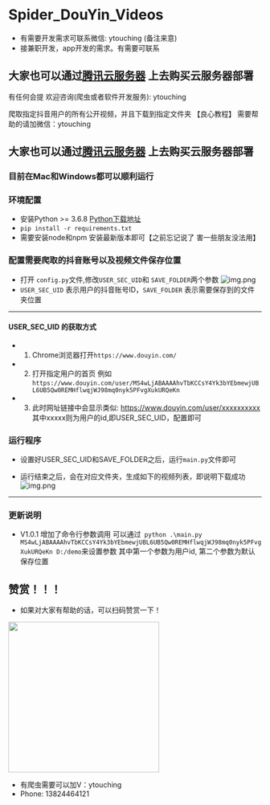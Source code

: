 # Spider_DouYin_Videos

* 有需要开发需求可联系微信: ytouching (备注来意)
* 接兼职开发，app开发的需求。有需要可联系

大家也可以通过[腾讯云服务器](https://curl.qcloud.com/tTuWmDCs) 上去购买云服务器部署
---
有任何会提 欢迎咨询(爬虫或者软件开发服务): ytouching

爬取指定抖音用户的所有公开视频，并且下载到指定文件夹 【良心教程】
需要帮助的请加微信：ytouching 

大家也可以通过[腾讯云服务器](https://curl.qcloud.com/tTuWmDCs) 上去购买云服务器部署
---
### 目前在Mac和Windows都可以顺利运行
### 环境配置

* 安装Python >= 3.6.8  [Python下载地址](https://www.python.org/)
* ```pip install -r requirements.txt```
* 需要安装node和npm 安装最新版本即可【之前忘记说了 害一些朋友没法用】

### 配置需要爬取的抖音账号以及视频文件保存位置
* 打开 ```config.py```文件,修改```USER_SEC_UID```和 ```SAVE_FOLDER```两个参数
![img.png](images/img1.png)
* ```USER_SEC_UID``` 表示用户的抖音账号ID，```SAVE_FOLDER``` 表示需要保存到的文件夹位置
---
#### USER_SEC_UID 的获取方式
* 1. Chrome浏览器打开```https://www.douyin.com/```
* 2. 打开指定用户的首页 例如```https://www.douyin.com/user/MS4wLjABAAAAhvTbKCCsY4Yk3bYEbmewjUBL6UB5Qw0REMHflwqjWJ98mq0nyk5PFvgXukURQeKn```
* 3. 此时网址链接中会显示类似: https://www.douyin.com/user/xxxxxxxxxx  其中xxxxx则为用户的id,即USER_SEC_UID，配置即可

### 运行程序
* 设置好USER_SEC_UID和SAVE_FOLDER之后，运行```main.py```文件即可

* 运行结束之后，会在对应文件夹，生成如下的视频列表，即说明下载成功
![img.png](images/img.png)

---

### 更新说明
* V1.0.1
增加了命令行参数调用
可以通过``` python .\main.py  MS4wLjABAAAAhvTbKCCsY4Yk3bYEbmewjUBL6UB5Qw0REMHflwqjWJ98mq0nyk5PFvgXukURQeKn D:/demo```来设置参数
其中第一个参数为用户id, 第二个参数为默认保存位置


## 赞赏！！！
* 如果对大家有帮助的话，可以扫码赞赏一下！
<img src="https://ytouch-1258011219.cos.ap-nanjing.myqcloud.com/wechat_shoukuan.jpg" width = "300" height = "300"  />

* 有爬虫需要可以加V：ytouching
* Phone: 13824464121
